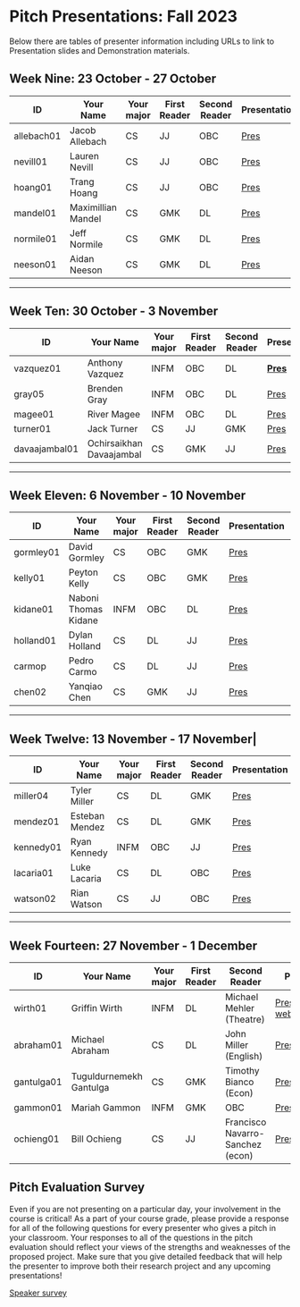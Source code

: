 # Pitch Presentations: Fall 2023

Below there are tables of presenter information including URLs to link to Presentation slides and Demonstration materials.

## **Week Nine**: 23 October - 27 October

|ID|Your Name|Your major|First Reader|Second Reader|Presentation| Demo
|-------------|---------|----------|------------|-------------|-----|---|
allebach01|Jacob Allebach    |CS|JJ|OBC| [Pres](https://drive.google.com/file/d/12c0raksgbUnmDXQRcPzk65mzO184fU2D/view?usp=sharing)| [Demo](https://drive.google.com/file/d/16Kpg_eBIZOnS0xLOCtF9LS3nL81p1kU3/view?usp=sharing)
nevill01  |Lauren Nevill     |CS|JJ|OBC| [Pres](https://drive.google.com/file/d/1JBtmmpzmE8Kk-xptVJaW38Q4nRk0uK00/view?usp=sharing)| [Demo](https://drive.google.com/file/d/170H7JKIqtSA9Wt-kHtpkWBEclCuOQpA7/view?usp=sharing)
hoang01   |Trang Hoang       |CS|JJ|OBC| [Pres](https://drive.google.com/file/d/1ZUlIeGyB9Ss_1ZrHgM56DgXHlq_BdUuE/view?usp=sharing)| [Demo](https://drive.google.com/file/d/1CBm7fkHcd-ikq4-dfe41JLH6iib1VMcK/view?usp=sharing)
mandel01  |Maximillian Mandel|CS|GMK|DL| [Pres](https://drive.google.com/file/d/1RXh2RRpBBmUOKeEp9kNlAD6IjQV7pGul/view?usp=sharing)| Live demo
normile01 |Jeff Normile      |CS|GMK|DL| [Pres](https://drive.google.com/file/d/1DzOdBEnDktM0aE7dOCQmOs0V1zVKrjrj/view?usp=sharing)| Live demo
neeson01  |Aidan Neeson      |CS|GMK|DL| [Pres](https://drive.google.com/file/d/15Ku2nadMjXBVs9ScCR2Tshgpp6kBEBuq/view?usp=sharing)| [Demo](https://drive.google.com/file/d/1Oc1ZtiH_a-5q6VCpTqlnfuE1a2FEE3-I/view?usp=sharing)


---

## **Week Ten**: 30 October - 3 November

|ID|Your Name|Your major|First Reader|Second Reader|Presentation| Demo
|-------------|---------|----------|------------|-------------|-----|---|
vazquez01   |Anthony Vazquez                |INFM|OBC|DL | [**Pres**](https://drive.google.com/file/d/14S2-5pHTDorjVVOi6VrqpCpOyN4BqCDY/view?usp=sharing) | **live demo**
gray05	    |Brenden Gray	                |INFM|OBC|DL | [Pres](https://drive.google.com/file/d/17sO8B6yzup8uaVIgpa4cRoXElVM2ZgId/view?usp=sharing) | [Demo](https://docs.google.com/file/d/14HAsw2HQA0oczrxdwK3S3945jB-9qpPp/preview)
magee01	    |River Magee	                |INFM|OBC|DL | [Pres](https://docs.google.com/presentation/d/1B_3XXbVeGRUFJ_ejNKNgMvLseAsLHArJsOy7zs70ucI/edit?usp=sharing) | [Demo](https://youtu.be/gwCE3nfF3-E)
turner01	|Jack Turner	                |CS  |JJ |GMK| [Pres](https://drive.google.com/file/d/12QHMTx0u4SiDLrN-MiW4vCq3bo1v29J7/view?usp=sharing) | [Demo](https://drive.google.com/file/d/1JDVFbZSOPtWEePKtRAnbS7YCDrbh3XcW/view?usp=sharing)
davaajambal01   |Ochirsaikhan Davaajambal   |CS  |GMK|JJ | [Pres](https://drive.google.com/file/d/11ixnV2_yfiw_YERSsMVCAEaka_-APyDJ/view?usp=sharing) | [Demo](https://docs.google.com/file/d/1SGCBPWwLw3T-cn_LDSd4QLmX7YqJ4DMG/preview)

---

## **Week Eleven**: 6 November - 10 November

|ID|Your Name|Your major|First Reader|Second Reader|Presentation| Demo
|-------------|---------|----------|------------|-------------|-----|---|
gormley01	|David Gormley	        |CS|OBC|GMK| [Pres](https://drive.google.com/file/d/1ad1kLOyWynyiWG4ivdJ2u8PZRh5fZO6e/view?usp=sharing) | [Demo](https://drive.google.com/file/d/1Z6x_Lz4lHnIES-1t1so20bYNCeYwSo9G/view?usp=sharing)
kelly01	    |Peyton Kelly	        |CS|OBC|GMK| [Pres](https://docs.google.com/presentation/d/1FxnnU9gDnou7fdsN-4HzqIhljv9oJw0uC9skkxdCKNc/edit#slide=id.g742e3e7cd_1_16) | [Demo](https://drive.google.com/file/d/1Q5IaEMSF4-ley_kTcPdxreSReoaw3WAq/view?usp=sharing)
kidane01	|Naboni Thomas Kidane   |INFM|OBC|DL| [Pres](https://drive.google.com/file/d/10pnz6LD8dlVh2Y_Eo-p_czSHIkhzhjQJ/view?usp=sharing) | [Demo](https://www.youtube.com/watch?v=tgGWHM0on8U)
holland01	|Dylan Holland	        |CS|DL|JJ| [Pres](https://drive.google.com/file/d/1k8M2gi3u17xFUdGAFWK8NPpkL7gA8ws6/view?usp=sharing) | [Demo](https://www.youtube.com/watch?v=x-9UTvif5d4)
carmop	    |Pedro Carmo	        |CS|DL|JJ| [Pres](https://drive.google.com/file/d/1mBAJDl-2Pt116td64aX4_h_347qfMPGs/view?usp=sharing) | [Demo](https://drive.google.com/file/d/1TkItqt5I9_iH5eIjmefDTGoPPRZbroKu/view)
chen02	    |Yanqiao Chen	        |CS|GMK|JJ| [Pres](https://drive.google.com/file/d/1w-BInXkiPE0MNzxVJAapaDjZmdTwlUqR/view?usp=sharing) | [Demo](https://www.youtube.com/watch?v=OBYw6WYSyV0)

---

## **Week Twelve**: 13 November - 17 November|

|ID|Your Name|Your major|First Reader|Second Reader|Presentation| Demo
|-------------|---------|----------|------------|-------------|-----|---|
miller04	|Tyler Miller	|CS		|DL	|GMK| [Pres](https://drive.google.com/file/d/1pB1rhck7Wpli_GFj5OSyzYJaM3i4x5Rv/view?usp=sharing) | [Demo](https://docs.google.com/file/d/1_EAl1iZsgmd6dnML11AJFyvSuVSJ1LTH/preview)
mendez01	|Esteban Mendez	|CS		|DL	|GMK| [Pres](https://drive.google.com/file/d/114O8H0y8vZG6evueoP8GH7-CDc8EHT_t/view?usp=sharing) | [Demo](https://docs.google.com/file/d/1wB8BXkAQ0PsFG59wTA9njA4XOeTMuvRL/preview)
kennedy01	|Ryan Kennedy	|INFM	|OBC|JJ| [Pres](https://drive.google.com/file/d/1-X-mi50EOMPM_9zU0ezmxen8CGFSpf-F/view?usp=sharing) | [Demo](https://drive.google.com/file/d/1tzd_Uij8pSPks5kPsmqc4lYXbuVfKROx/view)
lacaria01	|Luke Lacaria	|CS		|DL	|OBC| [Pres](https://docs.google.com/presentation/d/1zKwzTCVal2OMm1TIqjNFbEfmsQrSHepIMinVVDKbsbw/edit#slide=id.p) | [Demo](https://www.youtube.com/watch?v=Y_6gc8axY1Q)
watson02	|Rian Watson	|CS		|JJ	|OBC| [Pres](https://drive.google.com/file/d/14WUGHJRqti_-40VE9kSkaNjCcWj-K3iM/view?usp=sharing) | Live demo

---

## **Week Fourteen**: 27 November - 1 December

|ID|Your Name|Your major|First Reader|Second Reader|Presentation| Demo
|-------------|---------|----------|------------|-------------|-----|---|
wirth01     |Griffin Wirth	        |INFM|DL	|Michael Mehler (Theatre)| [Pres_slides](https://drive.google.com/file/d/1nhST3aC-rlevIhnckosIYtznRIdSII5x/view?usp=sharing),[Pres-website](https://allegheny-light.gitbook.io/vectorworks-spotlight-manual/)| [**demo1**](https://www.youtube.com/watch?v=dn2kKnMOJDs&ab_channel=GriffinWirth),[**demo2**](https://www.youtube.com/watch?v=EWwGY3UfDYE&ab_channel=GriffinWirth),[**demo3**](https://www.youtube.com/watch?v=sztsyCuQkVw&ab_channel=GriffinWirth)
abraham01	|Michael Abraham	    |CS|DL	    |John Miller (English)| [Pres](https://drive.google.com/file/d/1OmH9gs5dVUpiDxonWimJRvYcu7jllzxv/view?usp=sharing) | [Demo](https://drive.google.com/file/d/1WPxGgW_icAz4lRHKuHfXKyoc9cykiXBY/view)
gantulga01  |Tuguldurnemekh Gantulga|CS|GMK	    |Timothy Bianco (Econ)| [Pres](https://drive.google.com/file/d/18G2pX7X8URB9oxN6gqi1jJwQyuBeukX2/view?usp=sharing) | [Demo](https://www.youtube.com/watch?v=D953F3yN7aQ)
gammon01    |Mariah Gammon          |INFM|GMK	|OBC | [Pres](https://drive.google.com/file/d/164u0cjR4YCJgrG0MBj7BaCx6XaWjZ4ix/view?usp=sharing) | [**Missing**](http)
ochieng01   |Bill Ochieng           |CS|JJ      |Francisco Navarro-Sanchez (econ)| [Pres](https://drive.google.com/file/d/1VdpcsKubcfnAP10-e7S2wxH95C9twMSv/view?usp=sharing) | [Demo](https://www.youtube.com/watch?v=44UbiYnpN-w)


## Pitch Evaluation Survey

Even if you are not presenting on a particular day, your involvement in the course is critical! As a part of your course grade, please provide a response for all of the following questions for every presenter who gives a pitch in your classroom. Your responses to all of the questions in the pitch evaluation should reflect your views of the strengths and weaknesses of the proposed project. Make sure that you give detailed feedback that will help the presenter to improve both their research project and any upcoming presentations!

[Speaker survey](https://forms.gle/Rg3AmS8YjDHEDSY27)

<!-- The below url provider code opens a new window for each click. Would this be helpful? 
<a href="" target="_blank">Pres</a>|
<a href="" target="_blank">Demo</a> -->
